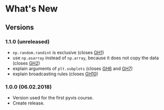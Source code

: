 # What's New

## Versions

### 1.1.0 (unreleased)

 * `np.random.randint` is exclusive (closes [GH1][i1])
 * use `np.asarray` instead of `np.array`, because it does not copy the data (closes [GH2][i2])
 * explain arguments of `plt.subplots` (closes [GH6][i6] and [GH7][i7])
 * explain broadcasting rules (closes [GH10][i10])


### 1.0.0 (06.02.2018)

 * Version used for the first pyvis course.
 * Create release.



[i1]: https://github.com/C2SM/pyvis/issues/1
[i2]: https://github.com/C2SM/pyvis/issues/2
[i6]: https://github.com/C2SM/pyvis/issues/6
[i7]: https://github.com/C2SM/pyvis/issues/7
[i10]: https://github.com/C2SM/pyvis/issues/10


